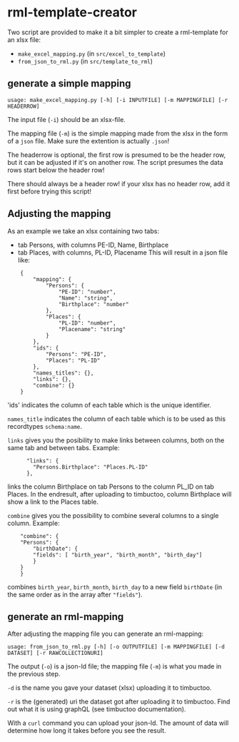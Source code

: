 # rml-template-creator

Two script are provided to make it a bit simpler to create a rml-template for an xlsx file:
- `make_excel_mapping.py` (in `src/excel_to_template`)
- `from_json_to_rml.py` (in `src/template_to_rml`)

## generate a simple mapping

`usage: make_excel_mapping.py [-h] [-i INPUTFILE] [-m MAPPINGFILE] [-r HEADERROW]`

The input file (`-i`) should be an xlsx-file. 

The mapping file (`-m`) is the simple mapping made from the xlsx in the form of a `json` file. Make sure the extention is actually `.json`!

The headerrow is optional, the first row is presumed to be the header row, but it can be adjusted if it's on another row. The script presumes the data rows start below the header row!

There should always be a header row! if your xlsx has no header row, add it first before trying this script!

## Adjusting the mapping

As an example we take an xlsx containing two tabs:
* tab Persons, with columns PE-ID, Name, Birthplace
* tab Places, with columns, PL-ID, Placename
This will result in a json file like:
```
    {
        "mapping": {
            "Persons": {
                "PE-ID": "number",
                "Name": "string",
                "Birthplace": "number"
            },
            "Places": {
                "PL-ID": "number",
                "Placename": "string"
            }
        },
        "ids": {
            "Persons": "PE-ID",
            "Places": "PL-ID"
        },
        "names_titles": {},
        "links": {},
        "combine": {}
    }
```
'ids' indicates the column of each table which is the unique identifier.

`names_title` indicates the column of each table which is to be used as this recordtypes `schema:name`.

`links` gives you the posibility to make links between columns, both on the same tab and between tabs.
Example:
```
      "links": {
        "Persons.Birthplace": "Places.PL-ID"
      },
```
links the column Birthplace on tab Persons to the column PL_ID on tab Places. In the endresult, after uploading to timbuctoo, column Birthplace will show a link to the Places table.

`combine` gives you the possibility to combine several columns to a single column.
Example:
```
    "combine": {
	"Persons": {
	    "birthDate": {
		"fields": [ "birth_year", "birth_month", "birth_day"]
	    }
	}
    }
```
combines `birth_year`, `birth_month`, `birth_day` to a new field `birthDate` (in the same order as in the array after `"fields"`).

## generate an rml-mapping

After adjusting the mapping file you can generate an rml-mapping:

`usage: from_json_to_rml.py [-h] [-o OUTPUTFILE] [-m MAPPINGFILE] [-d DATASET] [-r RAWCOLLECTIONURI]`

The output (`-o`) is a json-ld file; the mapping file (`-m`) is what you made in the previous step.

`-d` is the name you gave your dataset (xlsx) uploading it to timbuctoo.

`-r` is the (generated) uri the dataset got after uploading it to timbuctoo. Find out what it is using graphQL (see timbuctoo documentation).

With  a `curl` command you can upload your json-ld. The amount of data will determine  how long it takes before you see the result.
